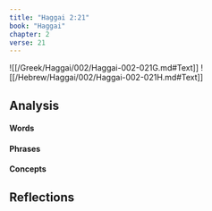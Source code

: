 ```yaml
---
title: "Haggai 2:21"
book: "Haggai"
chapter: 2
verse: 21
---
```

![[/Greek/Haggai/002/Haggai-002-021G.md#Text]]
![[/Hebrew/Haggai/002/Haggai-002-021H.md#Text]]

## Analysis

#### Words

#### Phrases

#### Concepts

## Reflections
